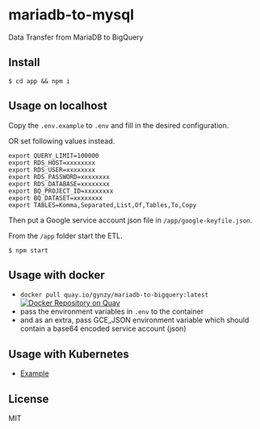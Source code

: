 # mariadb-to-mysql
Data Transfer from MariaDB to BigQuery

## Install

```
$ cd app && npm i
```

## Usage on localhost
Copy the `.env.example` to `.env` and fill in the desired configuration. 

OR set following values instead.

```
export QUERY_LIMIT=100000
export RDS_HOST=xxxxxxxx
export RDS_USER=xxxxxxxx
export RDS_PASSWORD=xxxxxxxx
export RDS_DATABASE=xxxxxxxx
export BQ_PROJECT_ID=xxxxxxxx
export BQ_DATASET=xxxxxxxx
export TABLES=Komma,Separated,List,Of,Tables,To,Copy
```

Then put a Google service account json file in `/app/google-keyfile.json`. 

From the `/app` folder start the ETL.
```
$ npm start
```

## Usage with docker
- `docker pull quay.io/gynzy/mariadb-to-bigquery:latest` [![Docker Repository on Quay](https://quay.io/repository/gynzy/mariadb-to-bigquery/status "Docker Repository on Quay")](https://quay.io/repository/gynzy/mariadb-to-bigquery)
- pass the environment variables in `.env` to the container
- and as an extra, pass GCE_JSON environment variable which should contain a base64 encoded service account (json)

## Usage with Kubernetes
- [Example](kubernetes/job.yaml)

## License
MIT
